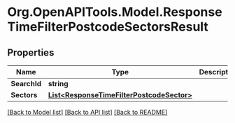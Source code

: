 
# Org.OpenAPITools.Model.ResponseTimeFilterPostcodeSectorsResult

## Properties

Name | Type | Description | Notes
------------ | ------------- | ------------- | -------------
**SearchId** | **string** |  | 
**Sectors** | [**List&lt;ResponseTimeFilterPostcodeSector&gt;**](ResponseTimeFilterPostcodeSector.md) |  | 

[[Back to Model list]](../README.md#documentation-for-models)
[[Back to API list]](../README.md#documentation-for-api-endpoints)
[[Back to README]](../README.md)

